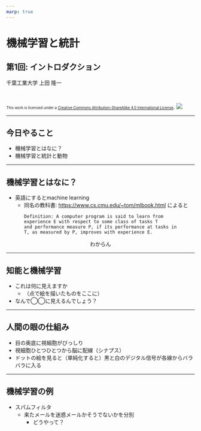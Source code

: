 ```yaml
---
marp: true
---
```


<!-- footer: "機械学習（と統計）第1回" -->

# 機械学習と統計

## 第1回: イントロダクション

千葉工業大学 上田 隆一

<br />

<span style="font-size:70%">This work is licensed under a </span>[<span style="font-size:70%">Creative Commons Attribution-ShareAlike 4.0 International License</span>](https://creativecommons.org/licenses/by-sa/4.0/).
![](https://i.creativecommons.org/l/by-sa/4.0/88x31.png)

---

<!-- paginate: true -->

## 今日やること

- 機械学習とはなに？
- 機械学習と統計と動物

---

## 機械学習とはなに？

- 英語にするとmachine learning
    - 同名の教科書: https://www.cs.cmu.edu/~tom/mlbook.html によると
        ```text
        Definition: A computer program is said to learn from
        experience E with respect to some class of tasks T
        and performance measure P, if its performance at tasks in
        T, as measured by P, improves with experience E.
        ```


<center>わからん</center>





---

## 知能と機械学習

- これは何に見えますか
    - （点で絵を描いたものをここに）  
- なんで◯◯に見えるんでしょう？  

---

## 人間の眼の仕組み

- 目の奥底に視細胞がびっしり
- 視細胞ひとつひとつから脳に配線（シナプス）
- ドットの絵を見ると（単純化すると）黒と白のデジタル信号が各線からバラバラに入る

---

## 機械学習の例

- スパムフィルタ
    - 来たメールを迷惑メールかそうでないかを分別
        - どうやって？